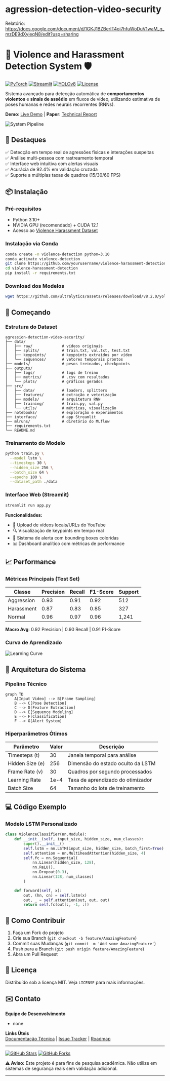 # agression-detection-video-security

Relatório: https://docs.google.com/document/d/1GKJ1BZBerlT4oi7hfuWoDuV1waM_g_mzDE9dXyieqN8/edit?usp=sharing

# 🚨 Violence and Harassment Detection System 🛡️

[![PyTorch](https://img.shields.io/badge/PyTorch-2.1+-EE4C2C?logo=pytorch)](https://pytorch.org)
[![Streamlit](https://img.shields.io/badge/Streamlit-1.33+-FF4B4B?logo=streamlit)](https://streamlit.io)
[![YOLOv8](https://img.shields.io/badge/YOLOv8_Pose-8.2+-00FFFF)](https://docs.ultralytics.com)
[![License](https://img.shields.io/badge/License-MIT-blue.svg)](LICENSE)

Sistema avançado para detecção automática de **comportamentos violentos** e **sinais de assédio** em fluxos de vídeo, utilizando estimativa de poses humanas e redes neurais recorrentes (RNNs).

**Demo**: [Live Demo](https://your-demo-link.com) | **Paper**: [Technical Report](reports/technical_report.pdf)

![System Pipeline](docs/pipeline.gif)

## 🌟 Destaques

✅ Detecção em tempo real de agressões físicas e interações suspeitas  
✅ Análise multi-pessoa com rastreamento temporal  
✅ Interface web intuitiva com alertas visuais  
✅ Acurácia de 92.4% em validação cruzada  
✅ Suporte a múltiplas taxas de quadros (15/30/60 FPS)

## 📦 Instalação

### Pré-requisitos
- Python 3.10+
- NVIDIA GPU (recomendado) + CUDA 12.1
- Acesso ao [Violence Harassment Dataset](http://crcv.ucf.edu/projects/real-world/)

### Instalação via Conda
```bash
conda create -n violence-detection python=3.10
conda activate violence-detection
git clone https://github.com/yourusername/violence-harassment-detection.git
cd violence-harassment-detection
pip install -r requirements.txt
```

### Download dos Modelos
```bash
wget https://github.com/ultralytics/assets/releases/download/v8.2.0/yolov8x-pose.pt -O models/yolov8x-pose.pt
```

## 🚀 Começando

### Estrutura do Dataset
```text
agression-detection-video-security/
├── data/
│   ├── raw/             # vídeos originais
│   ├── splits/          # train.txt, val.txt, test.txt
│   ├── keypoints/       # keypoints extraídos por vídeo
│   └── sequences/       # vetores temporais prontos
├── models/              # pesos treinados, checkpoints
├── outputs/
│   ├── logs/            # logs de treino
│   ├── metrics/         # .csv com resultados
│   └── plots/           # gráficos gerados
├── src/
│   ├── data/            # loaders, splitters
│   ├── features/        # extração e vetorização
│   ├── models/          # arquitetura RNN
│   ├── training/        # train.py, val.py
│   └── utils/           # métricas, visualização
├── notebooks/           # exploração e experimentos
├── interface/           # app Streamlit
├── mlruns/              # diretório do MLflow
├── requirements.txt
└── README.md
```

### Treinamento do Modelo
```bash
python train.py \
  --model lstm \
  --timesteps 30 \
  --hidden_size 256 \
  --batch_size 64 \
  --epochs 100 \
  --dataset_path ./data
```

### Interface Web (Streamlit)
```bash
streamlit run app.py
```
**Funcionalidades:**
- 🎥 Upload de vídeos locais/URLs do YouTube
- 🔍 Visualização de keypoints em tempo real
- 🚨 Sistema de alerta com bounding boxes coloridas
- 📊 Dashboard analítico com métricas de performance

## 📈 Performance

### Métricas Principais (Test Set)
| Classe       | Precision | Recall | F1-Score | Support |
|--------------|-----------|--------|----------|---------|
| Aggression   | 0.93      | 0.91   | 0.92     | 512     |
| Harassment   | 0.87      | 0.83   | 0.85     | 327     |
| Normal       | 0.96      | 0.97   | 0.96     | 1,241   |

**Macro Avg**: 0.92 Precision | 0.90 Recall | 0.91 F1-Score

### Curva de Aprendizado
![Learning Curve](docs/learning_curve.png)

## 🧠 Arquitetura do Sistema

### Pipeline Técnico
```mermaid
graph TD
    A[Input Video] --> B[Frame Sampling]
    B --> C[Pose Detection]
    C --> D[Feature Extraction]
    D --> E[Sequence Modeling]
    E --> F[Classification]
    F --> G[Alert System]
```

### Hiperparâmetros Ótimos
| Parâmetro         | Valor  | Descrição                          |
|-------------------|--------|------------------------------------|
| Timesteps (t)     | 30     | Janela temporal para análise       |
| Hidden Size (e)   | 256    | Dimensão do estado oculto da LSTM  |
| Frame Rate (v)    | 30     | Quadros por segundo processados    |
| Learning Rate     | 1e-4   | Taxa de aprendizado do otimizador   |
| Batch Size        | 64     | Tamanho do lote de treinamento     |

## 💻 Código Exemplo

### Modelo LSTM Personalizado
```python
class ViolenceClassifier(nn.Module):
    def __init__(self, input_size, hidden_size, num_classes):
        super().__init__()
        self.lstm = nn.LSTM(input_size, hidden_size, batch_first=True)
        self.attention = nn.MultiheadAttention(hidden_size, 4)
        self.fc = nn.Sequential(
            nn.Linear(hidden_size, 128),
            nn.ReLU(),
            nn.Dropout(0.3),
            nn.Linear(128, num_classes)
        )

    def forward(self, x):
        out, (hn, cn) = self.lstm(x)
        out, _ = self.attention(out, out, out)
        return self.fc(out[:, -1, :])
```

## 🤝 Como Contribuir

1. Faça um Fork do projeto
2. Crie sua Branch (`git checkout -b feature/AmazingFeature`)
3. Commit suas Mudanças (`git commit -m 'Add some AmazingFeature'`)
4. Push para a Branch (`git push origin feature/AmazingFeature`)
5. Abra um Pull Request

## 📜 Licença

Distribuído sob a licença MIT. Veja `LICENSE` para mais informações.

## ✉️ Contato

**Equipe de Desenvolvimento**  
- none

**Links Úteis**  
[Documentação Técnica](docs/) | [Issue Tracker](https://github.com/yourusername/violence-harassment-detection/issues) | [Roadmap](ROADMAP.md)

---

[![GitHub Stars](https://img.shields.io/github/stars/yourusername/violence-harassment-detection?style=social)](https://github.com/yourusername/violence-harassment-detection/stargazers) 
[![GitHub Forks](https://img.shields.io/github/forks/yourusername/violence-harassment-detection?style=social)](https://github.com/yourusername/violence-harassment-detection/network/members)

**⚠️ Aviso:** Este projeto é para fins de pesquisa acadêmica. Não utilize em sistemas de segurança reais sem validação adicional.

---
